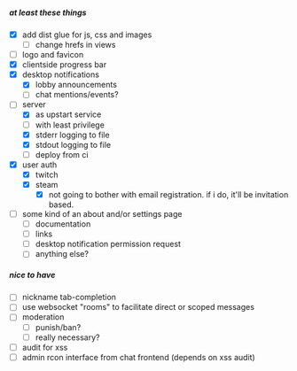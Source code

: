
##### at least these things

- [x] add dist glue for js, css and images
  + [ ] change hrefs in views
- [ ] logo and favicon
- [x] clientside progress bar
- [x] desktop notifications
  + [x] lobby announcements
  + [ ] chat mentions/events?
- [ ] server
  + [x] as upstart service
  + [ ] with least privilege
  + [x] stderr logging to file
  + [x] stdout logging to file
  + [ ] deploy from ci
- [x] user auth
  + [x] twitch
  + [x] steam
    * [x] not going to bother with email registration. if i do, it'll be invitation based.
- [ ] some kind of an about and/or settings page
  + [ ] documentation
  + [ ] links
  + [ ] desktop notification permission request
  + [ ] anything else?

##### nice to have

- [ ] nickname tab-completion
- [ ] use websocket "rooms" to facilitate direct or scoped messages
- [ ] moderation
  + [ ] punish/ban?
  + [ ] really necessary?
- [ ] audit for xss
- [ ] admin rcon interface from chat frontend (depends on xss audit)
